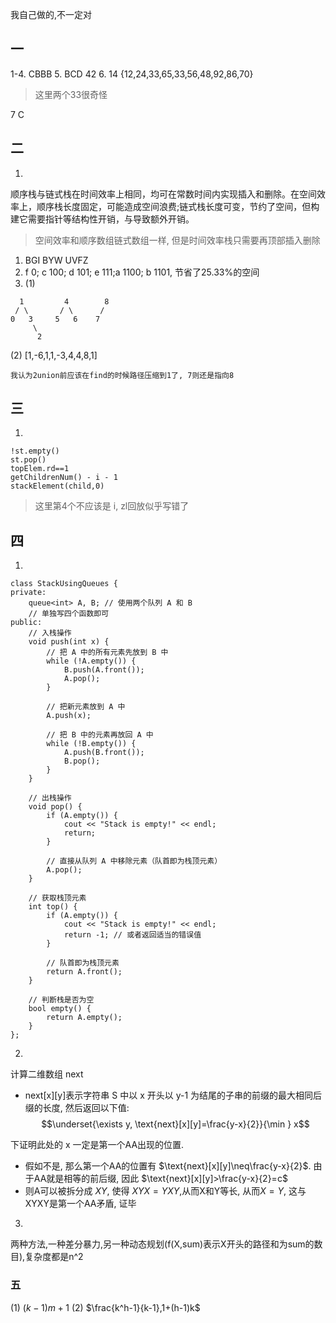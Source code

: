 我自己做的,不一定对
## 一
1-4. CBBB
5. BCD 42
6. 14 {12,24,33,65,33,56,48,92,86,70} 
> 这里两个33很奇怪

7 C
## 二
1.   
顺序栈与链式栈在时间效率上相同，均可在常数时间内实现插入和删除。在空间效率上，顺序栈长度固定，可能造成空间浪费;链式栈长度可变，节约了空间，但构建它需要指针等结构性开销，与导致额外开销。
> 空间效率和顺序数组链式数组一样, 但是时间效率栈只需要再顶部插入删除
1. BGI BYW UVFZ
2. f 0; c 100; d 101; e 111;a 1100; b 1101, 节省了25.33%的空间
3. (1)
```
  1         4        8
 / \       / \      /
0   3     5   6    7
     \
      2
```
(2)
[1,-6,1,1,-3,4,4,8,1]
```
我认为2union前应该在find的时候路径压缩到1了, 7则还是指向8
```

## 三
1.
```
!st.empty()
st.pop()
topElem.rd==1
getChildrenNum() - i - 1
stackElement(child,0)
```
> 这里第4个不应该是 i, zl回放似乎写错了

## 四
1.
```
class StackUsingQueues {
private:
    queue<int> A, B; // 使用两个队列 A 和 B
    // 单独写四个函数即可
public:
    // 入栈操作
    void push(int x) {
        // 把 A 中的所有元素先放到 B 中
        while (!A.empty()) {
            B.push(A.front());
            A.pop();
        }

        // 把新元素放到 A 中
        A.push(x);

        // 把 B 中的元素再放回 A 中
        while (!B.empty()) {
            A.push(B.front());
            B.pop();
        }
    }

    // 出栈操作
    void pop() {
        if (A.empty()) {
            cout << "Stack is empty!" << endl;
            return;
        }

        // 直接从队列 A 中移除元素（队首即为栈顶元素）
        A.pop();
    }

    // 获取栈顶元素
    int top() {
        if (A.empty()) {
            cout << "Stack is empty!" << endl;
            return -1; // 或者返回适当的错误值
        }

        // 队首即为栈顶元素
        return A.front();
    }

    // 判断栈是否为空
    bool empty() {
        return A.empty();
    }
};
```
2.
计算二维数组 next
- next[x][y]表示字符串 S 中以 x 开头以 y-1 为结尾的子串的前缀的最大相同后缀的长度, 然后返回以下值:
$$\underset{\exists y, \text{next}[x][y]=\frac{y-x}{2}}{\min } x$$

下证明此处的 x 一定是第一个AA出现的位置.
- 假如不是, 那么第一个AA的位置有 $\text{next}[x][y]\neq\frac{y-x}{2}$. 由于AA就是相等的前后缀, 因此 $\text{next}[x][y]>\frac{y-x}{2}=c$
- 则A可以被拆分成 $XY$, 使得 $XYX=YXY$,从而X和Y等长, 从而$X=Y$, 这与XYXY是第一个AA矛盾, 证毕

3.
两种方法,一种差分暴力,另一种动态规划(f(X,sum)表示X开头的路径和为sum的数目),复杂度都是n^2

### 五
(1) $(k-1)m+1$
(2) $\frac{k^h-1}{k-1},1+(h-1)k$